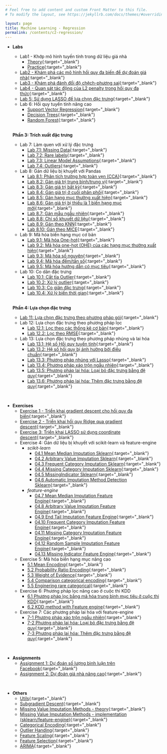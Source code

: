 ```yaml
---
# Feel free to add content and custom Front Matter to this file.
# To modify the layout, see https://jekyllrb.com/docs/themes/#overriding-theme-defaults

layout: page
title: Machine Learning - Regression
permalink: /contents/c2-regression/
---
```


- **Labs**
  - Lab1 - Khớp mô hình tuyến tính trong dữ liệu giá nhà
    - [Theory](lab-1-theory.html){:target="_blank"}
    - [Practice](lab-1.html){:target="_blank"}
  - [Lab2 - Khám phá các mô hình hồi quy đa biến để dự đoán giá nhà](lab-2.html){:target="_blank"}
  - [Lab3 - Khám phá đánh đổi độ chệch-phương sai](lab-3.html){:target="_blank"}
  - [Lab4 - Quan sát tác động của L2 penalty trong hồi quy đa thức](lab-4.html){:target="_blank"}
  - [Lab 5: Sử dụng LASSO để lựa chọn đặc trưng](lab-5.html){:target="_blank"}
  - Lab 6: Hồi quy tuyến tính nâng cao
    - [Support Vector Regression](lab-6-1-svr.html){:target="_blank"}
    - [Decision Trees](lab-6-2-decision-tree.html){:target="_blank"}
    - [Random Forest](lab-6-3-random-forest.html){:target="_blank"}
  
  <br>
  
  **Phần 3: Trích xuất đặc trưng**
  - Lab 7: Làm quen với xử lý đặc trưng
    - [Lab 7.1: Missing Data](lab-7-1-missing-data.html){:target="_blank"}
    - [Lab 7.2: Rare labels](lab-7-2-rare-labels.html){:target="_blank"}
    - [Lab 7.3: Linear Model Assumptions](lab-7-3-linear-model-assumptions.html){:target="_blank"}
    - [Lab 7.4: Outliers](lab-7-4-outliers.html){:target="_blank"}
  - Lab 8: Gán dữ liệu bị khuyết với Pandas
    - [Lab 8.1: Phân tích trường hợp toàn vẹn (CCA)](lab-8-1-phan-tich-truong-hop-toan-ven-CCA.html){:target="_blank"}
    - [Lab 8.2: Gán giá trị trung bình/trung vị](lab-8-2-gan-gia-tri-trung-binh-trung-vi.html){:target="_blank"}
    - [Lab 8.3: Gán giá trị bất kỳ](lab-8-3-gan-gia-tri-bat-ki.html){:target="_blank"}
    - [Lab 8.4: Gán giá trị ở cuối phân phối](lab-8-4-gan-gia-tri-o-cuoi-phan-phoi.html){:target="_blank"}
    - [Lab 8.5: Gán hạng mục thường xuất hiện](lab-8-5-gan-hang-muc-thuong-xuat-hien.html){:target="_blank"}
    - [Lab 8.6: Gán giá trị bị thiếu là 1 biến hạng mục mới](lab-8-6-bien-hang-muc-moi.html){:target="_blank"}
    - [Lab 8.7: Gán mẫu ngẫu nhiên](lab-8-7-mau-ngau-nhien.html){:target="_blank"}
    - [Lab 8.8: Chỉ số khuyết dữ liệu](lab-8-8-chi-so-khuyet-du-lieu.html){:target="_blank"}
    - [Lab 8.9: Gán theo KNN](lab-8-9-gan-theo-knn.html){:target="_blank"}
    - [Lab 8.10: Gán theo MICE](lab-8-10-MICE.html){:target="_blank"}
  - Lab 9: Mã hóa biến hạng mục cơ bản
    - [Lab 9.1: Mã hóa One-hot](lab-9-1-one-hot-encoding.html){:target="_blank"}
    - [Lab 9.2: Mã hóa one-hot (OHE) của các hạng mục thường xuất hiện](lab-9-2-one-hot-encoding-of-top-categories.html){:target="_blank"}
    - [Lab 9.3: Mã hóa số nguyên](lab-9-3-ordinal-encoding.html){:target="_blank"}
    - [Lab 9.4: Mã hóa đếm/tần số](lab-9-4-count-or-frequency-encoding.html){:target="_blank"}
    - [Lab 9.5: Mã hóa hướng dẫn có mục tiêu](lab-9-5-target-guided-ordinal-encoding.html){:target="_blank"}
  - Lab 10: Co dãn đặc trưng
    - [Lab 10.1: Cắt tỉa Outlier](lab-10-1-outlier-trimming.html){:target="_blank"}
    - [Lab 10.2: Xử lý outlier](lab-10-2-handle-outlier.html){:target="_blank"}
    - [Lab 10.3: Co giãn đặc trưng](lab-10-3-feature-scaling.html){:target="_blank"}
    - [Lab 10.4: Xử lý biến thời gian](lab-10-4-enginering-date-time.html){:target="_blank"}

  <br>

  **Phần 4: Lựa chọn đặc trưng**
  
  - [Lab 11: Lựa chọn đặc trưng theo phương pháp gói](lab-11-1-lua-chon-dac-trung-bang-phuong-phap-goi.html){:target="_blank"}
  - Lab 12: Lựa chọn đặc trưng theo phương pháp lọc
    - [Lab 12.1: Lọc theo các thống kê cơ bản](lab-12-1-loc-theo-thong-ke-co-ban.html){:target="_blank"}
    - [Lab 12.2: Lọc theo RMSE](lab-12-2-loc-theo-RMSE.html){:target="_blank"}
  - Lab 13: Lựa chọn đặc trưng theo phương pháp nhúng và lai hóa
    - [Lab 13.1: Hệ số Hồi quy tuyến tính](lab-13-1-he-so-hoi-quy-tuyen-tinh.html){:target="_blank"}
    - [Lab 13.2: Hệ số hồi quy bị ảnh hưởng bởi điều chuẩn](lab-13-2-regression-coefficients-and-regularisation.html){:target="_blank"}
    - [Lab 13.3: Phương pháp nhúng với Lasso](lab-13-3-lasso.html){:target="_blank"}
    - [Lab 13.4: Phương pháp xáo trộn ngẫu nhiên](lab-13-4-xao-tron-ngau-nhien.html){:target="_blank"}
    - [Lab 13.5: Phương pháp lai hóa: Loại bỏ đặc trưng bằng đệ quy](lab-13-5-phuong-phap-lai-hoa-loai-bo-dac-trung-bang-de-quy.html){:target="_blank"}
    - [Lab 13.6: Phương pháp lai hóa: Thêm đặc trưng bằng đệ quy](lab-13-6-phuong-phap-lai-hoa-them-dac-trung-bang-de-quy.html){:target="_blank"}

<br>

- **Exercises**
  - [Exercise 1 - Triển khai gradient descent cho hồi quy đa biến](exercise-1.html){:target="_blank"}
  - [Exercise 2 - Triển khai hồi quy Ridge qua gradient descent](exercise-2.html){:target="_blank"}
  - [Exercise 3: Triển khai LASSO sử dụng coordinate descent](exercise-3.html){:target="_blank"}
  - Exercise 4: Gán dữ liệu bị khuyết với scikit-learn và feature-engine
    - *scikit-learn*
      - [04.1 Mean Median Imputation Sklearn](exercise-4-feature-engineering/scikit-learn/04.1Mean-Median-Imputation-Sklearn.html){:target="_blank"}
      - [04.2 Arbitrary Value Imputation Sklearn](exercise-4-feature-engineering/scikit-learn/04.2Arbitrary-Value-Imputation-Sklearn.html){:target="_blank"}
      - [04.3 Frequent Category Imputation Sklearn](exercise-4-feature-engineering/scikit-learn/04.3Frequent-Category-Imputation-Sklearn.html){:target="_blank"}
      - [04.4 Missing Category Imputation Sklearn](exercise-4-feature-engineering/scikit-learn/04.4Missing-Category-Imputation-Sklearn.html){:target="_blank"}
      - [04.5 MissingIndicator Sklearn](exercise-4-feature-engineering/scikit-learn/04.5MissingIndicator-Sklearn.html){:target="_blank"}
      - [04.6 Automatic Imputation Method Detection Sklearn](exercise-4-feature-engineering/scikit-learn/04.6Automatic-Imputation-Method-Detection-Sklearn.html){:target="_blank"}
    - *feature-engine*
      - [04.7 Mean Median Imputation Feature Engine](exercise-4-feature-engineering/feature-engine/04.7Mean-Median-Imputation-Feature-Engine.html){:target="_blank"}
      - [04.8 Arbitrary Value Imputation Feature Engine](exercise-4-feature-engineering/feature-engine/04.8Arbitrary-Value-Imputation-Feature-Engine.html){:target="_blank"}
      - [04.9 End Tail Imputation Feature Engine](exercise-4-feature-engineering/feature-engine/04.9End-Tail-Imputation-Feature-Engine.html){:target="_blank"}
      - [04.10 Frequent Category Imputation Feature Engine](exercise-4-feature-engineering/feature-engine/04.10Frequent-Category-Imputation-Feature-Engine.html){:target="_blank"}
      - [04.11 Missing Category Imputation Feature Engine](exercise-4-feature-engineering/feature-engine/04.11Missing-Category-Imputation-Feature-Engine.html){:target="_blank"}
      - [04.12 Random Sample Imputation Feature Engine](exercise-4-feature-engineering/feature-engine/04.12Random-Sample-Imputation-Feature-Engine.html){:target="_blank"}
      - [04.13 Missing Indicator Feature Engine](exercise-4-feature-engineering/feature-engine/04.13Missing-Indicator-Feature-Engine.html){:target="_blank"}
  - Exercise 5: Mã hóa biến hạng mục nâng cao
    - [5.1 Mean Encoding](exercise-5-categorical-variable-encoding/5-1-Mean-Encoding.html){:target="_blank"}
    - [5.2 Probability Ratio Encoding](exercise-5-categorical-variable-encoding/5-2-Probability-Ratio-Encoding.html){:target="_blank"}
    - [5.3 Weight of Evidence](exercise-5-categorical-variable-encoding/5-3-Weight-of-Evidence.html){:target="_blank"}
    - [5.4 Comparison categorical encoding](exercise-5-categorical-variable-encoding/5-4-Comparison-categorical-encoding-techniques.html){:target="_blank"}
    - [5.5 Enginering rare categorical](exercise-5-categorical-variable-encoding/5-5-Engineering-Rare-Categories.html){:target="_blank"}
  - Exercise 6: Phương pháp lọc nâng cao ở cuộc thi KDD
    - [6.1 Phương pháp lọc bằng mã hóa trung bình mục tiêu ở cuộc thi KDD](exercise-6-avanced-filter-at-KDD-competition/6-1-method-used-in-a-KDD-competition.html){:target="_blank"}
    - [6.2 KDD method with Feature engine](exercise-6-avanced-filter-at-KDD-competition/6-2-KDD-method-with-Feature-engine.html){:target="_blank"}
  - Exercise 7: Các phương pháp lai hóa với feature-engine
    - [7-1 Phương pháp xáo trộn ngẫu nhiên](exercise-7-cac-phuong-phap-lai-hoa-voi-feature-engine/7-1-Feature-shuffling-with-Feature-engine.html){:target="_blank"}
    - [7-2 Phương pháp lai hóa: Loại bỏ đặc trưng bằng đệ quy](exercise-7-cac-phuong-phap-lai-hoa-voi-feature-engine/7-2-Recursive-feature-elimination-with-Feature-engine.html){:target="_blank"}
    - [7-3 Phương pháp lai hóa: Thêm đặc trưng bằng đệ quy](exercise-7-cac-phuong-phap-lai-hoa-voi-feature-engine/7-3-Recursive-feature-addition-with-Feature-engine.html){:target="_blank"}
  
<br>

- **Assignments**
  - [Assignment 1: Dự đoán số lượng bình luận trên Facebook](asm1.html){:target="_blank"}
  - [Assignment 2: Dự đoán giá nhà nâng cao](asm2.html){:target="_blank"}

<br>

- **Others**
    - [Utils](utils-doc.html){:target="_blank"}
    - [Subgradient Descent](Subgradient-Descent.html){:target="_blank"}
    - [Missing Value Imputation Methods - theory](MissingValueImputationMethods.htm){:target="_blank"}
    - [Missing Value Imputation Methods - implementation (sklearn/feature-engine)](MissingValueImputationMethods-2.htm){:target="_blank"}
    - [Categorical Encoding](categorical-encoding.htm){:target="_blank"}
    - [Outlier Handing](outlier-handling.htm){:target="_blank"}
    - [Feature Scaling](Feature-scaling.htm){:target="_blank"}
    - [Feature Selection](feature-selection.html){:target="_blank"}
    - [ARIMA](ARIMA.html){:target="_blank"}